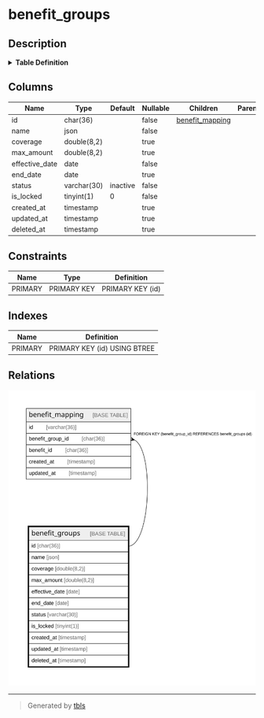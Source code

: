 # benefit_groups

## Description

<details>
<summary><strong>Table Definition</strong></summary>

```sql
CREATE TABLE `benefit_groups` (
  `id` char(36) COLLATE utf8mb4_unicode_ci NOT NULL,
  `name` json NOT NULL,
  `coverage` double(8,2) DEFAULT NULL,
  `max_amount` double(8,2) DEFAULT NULL,
  `effective_date` date NOT NULL,
  `end_date` date DEFAULT NULL,
  `status` varchar(30) COLLATE utf8mb4_unicode_ci NOT NULL DEFAULT 'inactive',
  `is_locked` tinyint(1) NOT NULL DEFAULT '0',
  `created_at` timestamp NULL DEFAULT NULL,
  `updated_at` timestamp NULL DEFAULT NULL,
  `deleted_at` timestamp NULL DEFAULT NULL,
  PRIMARY KEY (`id`)
) ENGINE=InnoDB DEFAULT CHARSET=utf8mb4 COLLATE=utf8mb4_unicode_ci
```

</details>

## Columns

| Name | Type | Default | Nullable | Children | Parents | Comment |
| ---- | ---- | ------- | -------- | -------- | ------- | ------- |
| id | char(36) |  | false | [benefit_mapping](benefit_mapping.md) |  |  |
| name | json |  | false |  |  |  |
| coverage | double(8,2) |  | true |  |  |  |
| max_amount | double(8,2) |  | true |  |  |  |
| effective_date | date |  | false |  |  |  |
| end_date | date |  | true |  |  |  |
| status | varchar(30) | inactive | false |  |  |  |
| is_locked | tinyint(1) | 0 | false |  |  |  |
| created_at | timestamp |  | true |  |  |  |
| updated_at | timestamp |  | true |  |  |  |
| deleted_at | timestamp |  | true |  |  |  |

## Constraints

| Name | Type | Definition |
| ---- | ---- | ---------- |
| PRIMARY | PRIMARY KEY | PRIMARY KEY (id) |

## Indexes

| Name | Definition |
| ---- | ---------- |
| PRIMARY | PRIMARY KEY (id) USING BTREE |

## Relations

![er](benefit_groups.svg)

---

> Generated by [tbls](https://github.com/k1LoW/tbls)
